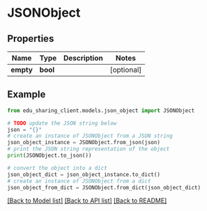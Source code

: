 # JSONObject


## Properties

Name | Type | Description | Notes
------------ | ------------- | ------------- | -------------
**empty** | **bool** |  | [optional] 

## Example

```python
from edu_sharing_client.models.json_object import JSONObject

# TODO update the JSON string below
json = "{}"
# create an instance of JSONObject from a JSON string
json_object_instance = JSONObject.from_json(json)
# print the JSON string representation of the object
print(JSONObject.to_json())

# convert the object into a dict
json_object_dict = json_object_instance.to_dict()
# create an instance of JSONObject from a dict
json_object_from_dict = JSONObject.from_dict(json_object_dict)
```
[[Back to Model list]](../README.md#documentation-for-models) [[Back to API list]](../README.md#documentation-for-api-endpoints) [[Back to README]](../README.md)


